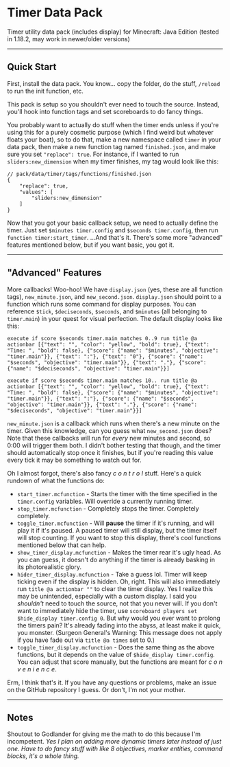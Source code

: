 # Timer Data Pack
Timer utility data pack (includes display) for Minecraft: Java Edition (tested in 1.18.2, may work in newer/older versions)

---

## Quick Start
First, install the data pack. You know... copy the folder, do the stuff, `/reload` to run the init function, etc.

This pack is setup so you shouldn't ever need to touch the source. Instead, you'll hook into function tags and set scoreboards to do fancy things.

You probably want to actually do stuff when the timer ends unless if you're using this for a purely cosmetic purpose (which I find weird but whatever floats your boat), so to do that, make a new namespace called `timer` in your data pack, then make a new function tag named `finished.json`, and make sure you set `"replace": true`. For instance, if I wanted to run `sliders:new_dimension` when my timer finishes, my tag would look like this:
```jsonc
// pack/data/timer/tags/functions/finished.json
{
    "replace": true,
    "values": [
        "sliders:new_dimension"
    ]
}
```
Now that you got your basic callback setup, we need to actually define the timer. Just set `$minutes timer.config` and `$seconds timer.config`, then run `function timer:start_timer`. ...And that's it. There's some more "advanced" features mentioned below, but if you want basic, you got it.

---

## "Advanced" Features
More callbacks! Woo-hoo! We have `display.json` (yes, these are all function tags), `new_minute.json`, and `new_second.json`. `display.json` should point to a function which runs some command for display purposes. You can reference `$tick`, `$deciseconds`, `$seconds`, and `$minutes` (all belonging to `timer.main`) in your quest for visual perfection. The default display looks like this:
```mcfunction
execute if score $seconds timer.main matches 0..9 run title @a actionbar [{"text": "", "color": "yellow", "bold": true}, {"text": "Time: ", "bold": false}, {"score": {"name": "$minutes", "objective": "timer.main"}}, {"text": ":"}, {"text": "0"}, {"score": {"name": "$seconds", "objective": "timer.main"}}, {"text": "."}, {"score": {"name": "$deciseconds", "objective": "timer.main"}}]

execute if score $seconds timer.main matches 10.. run title @a actionbar [{"text": "", "color": "yellow", "bold": true}, {"text": "Time: ", "bold": false}, {"score": {"name": "$minutes", "objective": "timer.main"}}, {"text": ":"}, {"score": {"name": "$seconds", "objective": "timer.main"}}, {"text": "."}, {"score": {"name": "$deciseconds", "objective": "timer.main"}}]
```

`new_minute.json` is a callback which runs when there's a new minute on the timer. Given this knowledge, can you guess what `new_second.json` does? 
Note that these callbacks will run for *every* new minutes and second, so 0:00 will trigger them both. I didn't bother testing that though, and the timer should automatically stop once it finishes, but if you're reading this value every tick it may be something to watch out for. 

Oh I almost forgot, there's also fancy *c o n t r o l* stuff. 
Here's a quick rundown of what the functions do:
- `start_timer.mcfunction` - Starts the timer with the time specified in the `timer.config` variables. Will override a currently running timer.
- `stop_timer.mcfunction` - Completely stops the timer. Completely completely.
- `toggle_timer.mcfunction` - Will __**pause**__ the timer if it's running, and will play it if it's paused. A paused timer will still display, but the timer itself will stop counting. If you want to stop this display, there's cool functions mentioned below that can help.
- `show_timer_display.mcfunction` - Makes the timer rear it's ugly head. As you can guess, it doesn't do anything if the timer is already basking in its photorealistic glory.
- `hider_timer_display.mcfunction` - Take a guess lol. Timer will keep ticking even if the display is hidden. Oh, right. This will also immediately run `title @a actionbar ""` to clear the timer display. Yes I realize this may be unintended, especially with a custom display. I said you *shouldn't* need to touch the source, not that you never will. If you don't want to immediately hide the timer, use `scoreboard players set $hide_display timer.config 0`.
But why would you ever want to prolong the timers pain? It's already fading into the abyss, at least make it quick, you monster. (Surgeon General's Warning: This message does not apply if you have fade out via `title @a times` set to 0.)
- `toggle_timer_display.mcfunction` - Does the same thing as the above functions, but it depends on the value of `$hide_display timer.config`. You can adjust that score manually, but the functions are meant for *c o n v e n i e n c e*.

Erm, I think that's it. If you have any questions or problems, make an issue on the GitHub repository I guess. Or don't, I'm not your mother.

---

## Notes
Shoutout to Godlander for giving me the math to do this because I'm incompetent.
*Yes I plan on adding more dynamic timers later instead of just one. Have to do fancy stuff with like 8 objectives, marker entities, command blocks, it's a whole thing.*